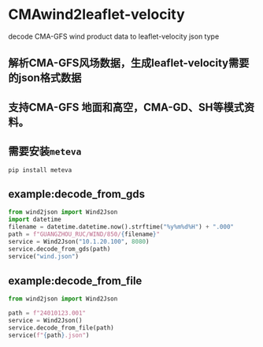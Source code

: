 # CMAwind2leaflet-velocity
decode CMA-GFS wind product data to leaflet-velocity json type

## 解析CMA-GFS风场数据，生成leaflet-velocity需要的json格式数据
## 支持CMA-GFS 地面和高空，CMA-GD、SH等模式资料。
## 需要安装`meteva`
```
pip install meteva
```

## example:decode_from_gds
```python
from wind2json import Wind2Json
import datetime
filename = datetime.datetime.now().strftime("%y%m%d%H") + ".000"
path = f"GUANGZHOU_RUC/WIND/850/{filename}"
service = Wind2Json("10.1.20.100", 8080)
service.decode_from_gds(path)
service("wind.json")
```

## example:decode_from_file
```python
from wind2json import Wind2Json

path = f"24010123.001"
service = Wind2Json()
service.decode_from_file(path)
service(f"{path}.json")
```

